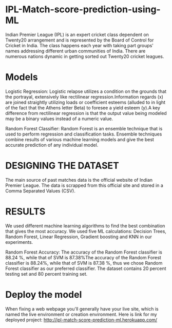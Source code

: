 # IPL-Match-score-prediction-using-ML


Indian Premier League (IPL) is an expert cricket class dependent on Twenty20 arrangement and is 
represented by the Board of Control for Cricket in India. The class happens each year with taking part
groups' names addressing different urban communities of India. There are numerous nations dynamic
in getting sorted out Twenty20 cricket leagues. 

# Models

Logistic Regression: Logistic relapse utilizes a condition on the grounds that the portrayal, extensively like 
rectilinear regression.Information regards (x) are joined straightly utilizing loads or coefficient
esteems (alluded to in light of the fact that the Athens letter Beta) to foresee a yield esteem (y).A key
difference from rectilinear regression is that the output value being modeled may be a binary values instead of a numeric value.

Random Forest Classifier: Random Forest is an ensemble technique that is used to perform regression
and classification tasks. Ensemble techniques combine results of various machine learning models and
give the best accurate prediction of any individual model.

# DESIGNING THE DATASET

The main source of past matches data is the official website of Indian Premier League. The data is
scrapped from this official site and stored in a Comma Separated Values (CSV).

# RESULTS

We used different machine learning algorithms to find the best combination that gives
the most accuracy. We used five ML calculations: Decision Trees, Random Forest, Linear Regression,
Gradient boosting and KNN in our experiments.

Random Forest Accuracy: The accuracy of the Random Forest classifier is 88.24 %, while that of
SVM is 87.38%The accuracy of the Random Forest classifier is 88.24%, while that of SVM is 87.38 %,
thus we chose Random Forest classifier as our preferred classifier. The dataset contains 20 percent
testing set and 80 percent training set.

# Deploy the model

When fixing a web webpage you'll
generally have your live site, which is named the live environment or creation environment.
Here is link for my deployed project: http://ipl-match-score-prediction-ml.herokuapp.com/
